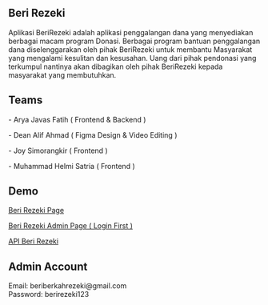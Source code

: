 ## Beri Rezeki
<p>Aplikasi BeriRezeki adalah aplikasi penggalangan dana yang menyediakan berbagai macam program Donasi. Berbagai program bantuan penggalangan dana diselenggarakan oleh pihak BeriRezeki untuk membantu Masyarakat yang mengalami kesulitan dan kesusahan. Uang dari pihak pendonasi yang terkumpul nantinya akan dibagikan oleh pihak BeriRezeki kepada masyarakat yang membutuhkan.</p>

## Teams
<p> - Arya Javas Fatih ( Frontend & Backend ) </p>
<p> - Dean Alif Ahmad ( Figma Design & Video Editing ) </p>
<p> - Joy Simorangkir ( Frontend ) </p>
<p> - Muhammad Helmi Satria ( Frontend ) </p>

## Demo
<p>

[Beri Rezeki Page](https://berirezeki.netlify.app)
</p>
<p>

[Beri Rezeki Admin Page ( Login First ) ](https://berirezeki-admin.netlify.app)
</p>
<p>

[API Beri Rezeki ](https://berirezeki-api.digitalinteraktif.com)
</p>

## Admin Account
<p>
<div>Email: beriberkahrezeki@gmail.com</div>
<div>Password: berirezeki123</div>
</p>